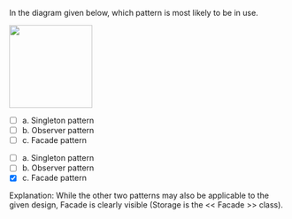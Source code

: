 <panel header=":lock::key: Choose the correct statement.">
<question>

In the diagram given below, which pattern is most likely to be in use.

<img src="{{baseUrl}}/designPatterns/facade/what/images/textStorage.png" height="150" />
<p/>

- [ ] a. Singleton pattern
- [ ] b. Observer pattern
- [ ] c. Facade pattern

<div slot="answer">

- [ ] a. Singleton pattern
- [ ] b. Observer pattern
- [x] c. Facade pattern

Explanation: While the other two patterns may also be applicable to the given design, Facade is clearly visible (Storage is the << Facade >> class).

</div>
</question>
</panel>
